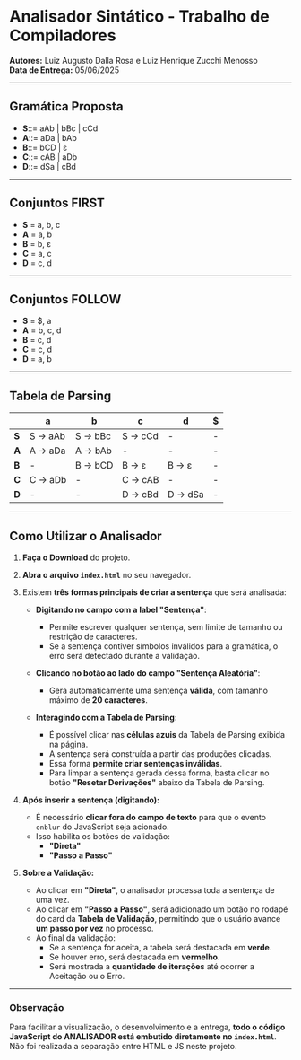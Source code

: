 # Analisador Sintático - Trabalho de Compiladores

**Autores:** Luiz Augusto Dalla Rosa e Luiz Henrique Zucchi Menosso  
**Data de Entrega:** 05/06/2025

---

## Gramática Proposta

- **S**::= aAb | bBc | cCd
- **A**::= aDa | bAb
- **B**::= bCD | ε
- **C**::= cAB | aDb
- **D**::= dSa | cBd

---

## Conjuntos FIRST

- **S** = a, b, c
- **A** = a, b
- **B** = b, ε
- **C** = a, c
- **D** = c, d

---

## Conjuntos FOLLOW

- **S** = $, a
- **A** = b, c, d
- **B** = c, d
- **C** = c, d
- **D** = a, b

---

## Tabela de Parsing

|              | a            | b            | c            | d            | $   |
|--------------|--------------|--------------|--------------|--------------|-----|
| **S**        | S → aAb      | S → bBc      | S → cCd      | -            | -   |
| **A**        | A → aDa      | A → bAb      | -            | -            | -   |
| **B**        | -            | B → bCD      | B → ε        | B → ε        | -   |
| **C**        | C → aDb      | -            | C → cAB      | -            | -   |
| **D**        | -            | -            | D → cBd      | D → dSa      | -   |

---

## Como Utilizar o Analisador

1. **Faça o Download** do projeto.

2. **Abra o arquivo `index.html`** no seu navegador.

3. Existem **três formas principais de criar a sentença** que será analisada:

   - **Digitando no campo com a label "Sentença"**:  
     - Permite escrever qualquer sentença, sem limite de tamanho ou restrição de caracteres.  
     - Se a sentença contiver símbolos inválidos para a gramática, o erro será detectado durante a validação.

   - **Clicando no botão ao lado do campo "Sentença Aleatória"**:  
     - Gera automaticamente uma sentença **válida**, com tamanho máximo de **20 caracteres**.  

   - **Interagindo com a Tabela de Parsing**:  
     - É possível clicar nas **células azuis** da Tabela de Parsing exibida na página.  
     - A sentença será construída a partir das produções clicadas.  
     - Essa forma **permite criar sentenças inválidas**.  
     - Para limpar a sentença gerada dessa forma, basta clicar no botão **"Resetar Derivações"** abaixo da Tabela de Parsing.

4. **Após inserir a sentença (digitando):**
   - É necessário **clicar fora do campo de texto** para que o evento `onblur` do JavaScript seja acionado.  
   - Isso habilita os botões de validação:  
     - **"Direta"**  
     - **"Passo a Passo"**

5. **Sobre a Validação:**
   - Ao clicar em **"Direta"**, o analisador processa toda a sentença de uma vez.
   - Ao clicar em **"Passo a Passo"**, será adicionado um botão no rodapé do card da **Tabela de Validação**, permitindo que o usuário avance **um passo por vez** no processo.
   - Ao final da validação:
     - Se a sentença for aceita, a tabela será destacada em **verde**.
     - Se houver erro, será destacada em **vermelho**.
     - Será mostrada a **quantidade de iterações** até ocorrer a Aceitação ou o Erro.

---

### Observação

Para facilitar a visualização, o desenvolvimento e a entrega, **todo o código JavaScript do ANALISADOR está embutido diretamente no `index.html`**.  
Não foi realizada a separação entre HTML e JS neste projeto.
